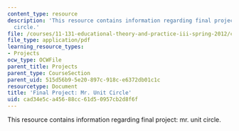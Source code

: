 ```yaml
---
content_type: resource
description: 'This resource contains information regarding final project: mr. unit
  circle.'
file: /courses/11-131-educational-theory-and-practice-iii-spring-2012/cad34e5ca45688cc61d50957cb2d8f6f_MIT11_131S12_Mr_Unit_Cir.pdf
file_type: application/pdf
learning_resource_types:
- Projects
ocw_type: OCWFile
parent_title: Projects
parent_type: CourseSection
parent_uid: 515d56b9-5e20-897c-918c-e6372db01c1c
resourcetype: Document
title: 'Final Project: Mr. Unit Circle'
uid: cad34e5c-a456-88cc-61d5-0957cb2d8f6f
---
```

This resource contains information regarding final project: mr. unit circle.

